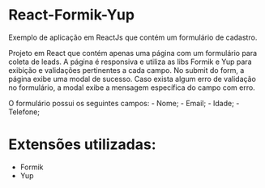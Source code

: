 # React-Formik-Yup
Exemplo de aplicação em ReactJs que contém um formulário de cadastro.

Projeto em React que contém apenas uma página com um formulário para coleta de leads. 
A página é responsiva e utiliza as libs Formik e Yup para exibição e validações pertinentes a cada campo. 
No submit do form, a página exibe uma modal de sucesso. 
Caso exista algum erro de validação no formulário, a modal exibe a mensagem específica do campo com erro. 

O formulário possui os seguintes campos:
    - Nome;
    - Email;
    - Idade;
    - Telefone;
   
# Extensões utilizadas:
- Formik
- Yup

